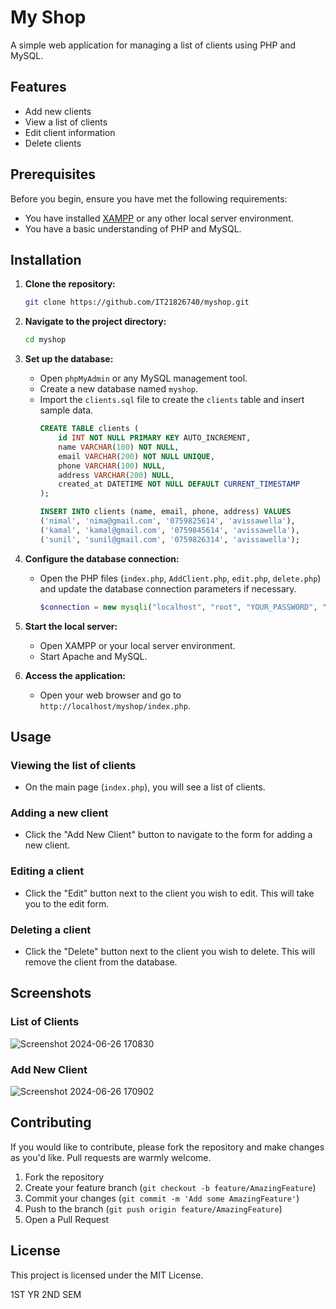 # My Shop

A simple web application for managing a list of clients using PHP and MySQL.

## Features
- Add new clients
- View a list of clients
- Edit client information
- Delete clients

## Prerequisites

Before you begin, ensure you have met the following requirements:
- You have installed [XAMPP](https://www.apachefriends.org/index.html) or any other local server environment.
- You have a basic understanding of PHP and MySQL.

## Installation

1. **Clone the repository:**
   ```sh
   git clone https://github.com/IT21826740/myshop.git
   ```

2. **Navigate to the project directory:**
   ```sh
   cd myshop
   ```

3. **Set up the database:**
   - Open `phpMyAdmin` or any MySQL management tool.
   - Create a new database named `myshop`.
   - Import the `clients.sql` file to create the `clients` table and insert sample data.
     ```sql
     CREATE TABLE clients (
         id INT NOT NULL PRIMARY KEY AUTO_INCREMENT,
         name VARCHAR(100) NOT NULL,
         email VARCHAR(200) NOT NULL UNIQUE,
         phone VARCHAR(100) NULL,
         address VARCHAR(200) NULL,
         created_at DATETIME NOT NULL DEFAULT CURRENT_TIMESTAMP
     );

     INSERT INTO clients (name, email, phone, address) VALUES
     ('nimal', 'nima@gmail.com', '0759825614', 'avissawella'),
     ('kamal', 'kamal@gmail.com', '0759845614', 'avissawella'),
     ('sunil', 'sunil@gmail.com', '0759826314', 'avissawella');
     ```

4. **Configure the database connection:**
   - Open the PHP files (`index.php`, `AddClient.php`, `edit.php`, `delete.php`) and update the database connection parameters if necessary.
     ```php
     $connection = new mysqli("localhost", "root", "YOUR_PASSWORD", "myshop");
     ```

5. **Start the local server:**
   - Open XAMPP or your local server environment.
   - Start Apache and MySQL.

6. **Access the application:**
   - Open your web browser and go to `http://localhost/myshop/index.php`.

## Usage

### Viewing the list of clients
- On the main page (`index.php`), you will see a list of clients.

### Adding a new client
- Click the "Add New Client" button to navigate to the form for adding a new client.

### Editing a client
- Click the "Edit" button next to the client you wish to edit. This will take you to the edit form.

### Deleting a client
- Click the "Delete" button next to the client you wish to delete. This will remove the client from the database.

## Screenshots

### List of Clients
![Screenshot 2024-06-26 170830](https://github.com/IT21826740/myshop/assets/111214065/ab7d7e46-c6b0-48d0-949d-74a1ecbfe32d)


### Add New Client
![Screenshot 2024-06-26 170902](https://github.com/IT21826740/myshop/assets/111214065/045aea0c-1220-4647-8445-e955289340c8)


## Contributing
If you would like to contribute, please fork the repository and make changes as you'd like. Pull requests are warmly welcome.

1. Fork the repository
2. Create your feature branch (`git checkout -b feature/AmazingFeature`)
3. Commit your changes (`git commit -m 'Add some AmazingFeature'`)
4. Push to the branch (`git push origin feature/AmazingFeature`)
5. Open a Pull Request

## License

This project is licensed under the MIT License.

1ST YR 2ND SEM 
